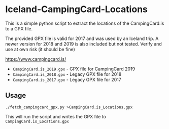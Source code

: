 # Iceland-CampingCard-Locations

This is a simple python script to extract the locations of the CampingCard.is to a GPX file.

The provided GPX file is valid for 2017 and was used by an Iceland trip. A newer version for 2018 and 2019 is also included but not tested. Verify and use at own risk (it should be fine)

https://www.campingcard.is/

* `CampingCard.is_2019.gpx` - GPX file for CampingCard 2019
* `CampingCard.is_2018.gpx` - Legacy GPX file for 2018
* `CampingCard.is_2017.gpx` - Legacy GPX file for 2017

## Usage 

    ./fetch_campingcard_gpx.py >CampingCard.is_Locations.gpx

This will run the script and writes the GPX file to `CampingCard.is_Locations.gpx`
 
